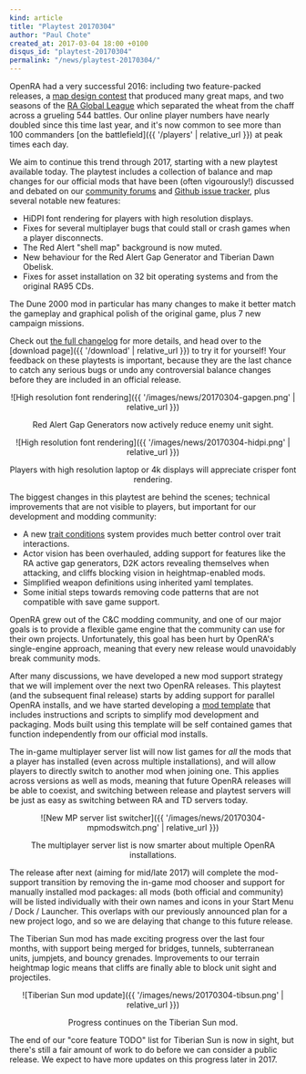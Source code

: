 ```yaml
---
kind: article
title: "Playtest 20170304"
author: "Paul Chote"
created_at: 2017-03-04 18:00 +0100
disqus_id: "playtest-20170304"
permalink: "/news/playtest-20170304/"
---
```


OpenRA had a very successful 2016: including two feature-packed releases, a [map design contest](https://forum.openra.net/viewtopic.php?t=19525) that produced many great maps, and two seasons of the [RA Global League](https://forum.openra.net/viewtopic.php?t=19750) which separated the wheat from the chaff across a grueling 544 battles.  Our online player numbers have nearly doubled since this time last year, and it's now common to see more than 100 commanders [on the battlefield]({{ '/players' | relative_url }}) at peak times each day.

We aim to continue this trend through 2017, starting with a new playtest available today.  The playtest includes a collection of balance and map changes for our official mods that have been (often vigourously!) discussed and debated on our [community forums](https://forum.openra.net/) and [Github issue tracker](https://github.com/OpenRA/OpenRA/issues/), plus several notable new features:

* HiDPI font rendering for players with high resolution displays.
* Fixes for several multiplayer bugs that could stall or crash games when a player disconnects.
* The Red Alert "shell map" background is now muted.
* New behaviour for the Red Alert Gap Generator and Tiberian Dawn Obelisk.
* Fixes for asset installation on 32 bit operating systems and from the original RA95 CDs.

The Dune 2000 mod in particular has many changes to make it better match the gameplay and graphical polish of the original game, plus 7 new campaign missions.

Check out [the full changelog](https://github.com/OpenRA/OpenRA/wiki/Changelog/94da97fde0b142df1b5009c87e53c4006721ab7e) for more details, and head over to the [download page]({{ '/download' | relative_url }}) to try it for yourself!  Your feedback on these playtests is important, because they are the last chance to catch any serious bugs or undo any controversial balance changes before they are included in an official release.

<div style="text-align:center" markdown="1">
![High resolution font rendering]({{ '/images/news/20170304-gapgen.png' | relative_url }})

Red Alert Gap Generators now actively reduce enemy unit sight.
</div>

<div style="text-align:center" markdown="1">
![High resolution font rendering]({{ '/images/news/20170304-hidpi.png' | relative_url }})

Players with high resolution laptop or 4k displays will appreciate crisper font rendering.
</div>

<div class="about-todo-divider"></div>

The biggest changes in this playtest are behind the scenes; technical improvements that are not visible to players, but important for our development and modding community:

* A new [trait conditions](https://github.com/OpenRA/OpenRA/wiki/Trait-Conditions) system provides much better control over trait interactions.
* Actor vision has been overhauled, adding support for features like the RA active gap generators, D2K actors revealing themselves when attacking, and cliffs blocking vision in heightmap-enabled mods.
* Simplified weapon definitions using inherited yaml templates.
* Some initial steps towards removing code patterns that are not compatible with save game support.

OpenRA grew out of the C&C modding community, and one of our major goals is to provide a flexible game engine that the community can use for their own projects.  Unfortunately, this goal has been hurt by OpenRA's single-engine approach, meaning that every new release would unavoidably break community mods.

After many discussions, we have developed a new mod support strategy that we will implement over the next two OpenRA releases.  This playtest (and the subsequent final release) starts by adding support for parallel OpenRA installs, and we have started developing a [mod template](https://github.com/OpenRA/OpenRAModTemplate) that includes instructions and scripts to simplify mod development and packaging.  Mods built using this template will be self contained games that function independently from our official mod installs.

The in-game multiplayer server list will now list games for *all* the mods that a player has installed (even across multiple installations), and will allow players to directly switch to another mod when joining one.  This applies across versions as well as mods, meaning that future OpenRA releases will be able to coexist, and switching between release and playtest servers will be just as easy as switching between RA and TD servers today.

<div style="text-align:center" markdown="1">
![New MP server list switcher]({{ '/images/news/20170304-mpmodswitch.png' | relative_url }})

The multiplayer server list is now smarter about multiple OpenRA installations.
</div>

The release after next (aiming for mid/late 2017) will complete the mod-support transition by removing the in-game mod chooser and support for manually installed mod packages: all mods (both official and community) will be listed individually with their own names and icons in your Start Menu / Dock / Launcher.  This overlaps with our previously announced plan for a new project logo, and so we are delaying that change to this future release.

<div class="about-todo-divider"></div>

The Tiberian Sun mod has made exciting progress over the last four months, with support being merged for bridges, tunnels, subterranean units, jumpjets, and bouncy grenades.  Improvements to our terrain heightmap logic means that cliffs are finally able to block unit sight and projectiles.

<div style="text-align:center" markdown="1">
![Tiberian Sun mod update]({{ '/images/news/20170304-tibsun.png' | relative_url }})

Progress continues on the Tiberian Sun mod.
</div>

The end of our "core feature TODO" list for Tiberian Sun is now in sight, but there's still a fair amount of work to do before we can consider a public release.  We expect to have more updates on this progress later in 2017.

<div class="about-todo-divider"></div>
